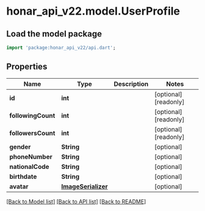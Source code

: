 # honar_api_v22.model.UserProfile

## Load the model package
```dart
import 'package:honar_api_v22/api.dart';
```

## Properties
Name | Type | Description | Notes
------------ | ------------- | ------------- | -------------
**id** | **int** |  | [optional] [readonly] 
**followingCount** | **int** |  | [optional] [readonly] 
**followersCount** | **int** |  | [optional] [readonly] 
**gender** | **String** |  | [optional] 
**phoneNumber** | **String** |  | [optional] 
**nationalCode** | **String** |  | [optional] 
**birthdate** | **String** |  | [optional] 
**avatar** | [**ImageSerializer**](ImageSerializer.md) |  | [optional] 

[[Back to Model list]](../README.md#documentation-for-models) [[Back to API list]](../README.md#documentation-for-api-endpoints) [[Back to README]](../README.md)



